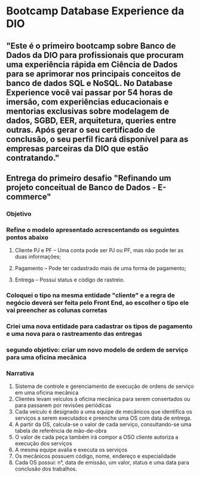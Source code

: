 # Bootcamp Database Experience da DIO

## "Este é o primeiro bootcamp sobre Banco de Dados da DIO para profissionais que procuram uma experiência rápida em Ciência de Dados para se aprimorar nos principais conceitos de banco de dados SQL e NoSQL. No Database Experience você vai passar por 54 horas de imersão, com experiências educacionais e mentorias exclusivas sobre modelagem de dados, SGBD, EER, arquitetura, queries entre outras. Após gerar o seu certificado de conclusão, o seu perfil ficará disponível para as empresas parceiras da DIO que estão contratando."

## Entrega do primeiro desafio "Refinando um projeto conceitual de Banco de Dados - E-commerce"

### Objetivo

### Refine o modelo apresentado acrescentando os seguintes pontos abaixo

1. Cliente PJ e PF – Uma conta pode ser PJ ou PF, mas não pode ter as duas informações;

2. Pagamento – Pode ter cadastrado mais de uma forma de pagamento;

3. Entrega – Possui status e código de rastreio.

### Coloquei o tipo na mesma entidade "cliente" e a regra de negócio deverá ser feita pelo Front End, ao escolher o tipo ele vai preencher as colunas corretas

### Criei uma nova entidade para cadastrar os tipos de pagamento e uma nova para o rastreamento das entregas

### segundo objetivo: criar um novo modelo de ordem de serviço para uma oficina mecânica

### Narrativa

1. Sistema de controle e gerenciamento de execução de ordens de serviço em uma oficina mecânica
2. Clientes levam veículos à oficina mecânica para serem consertados ou para passarem por revisões periódicas
3. Cada veículo é designado a uma equipe de mecânicos que identifica os serviços a serem executados e preenche uma OS com data de entrega.
4. A partir da OS, calcula-se o valor de cada serviço, consultando-se uma tabela de referência de mão-de-obra
5. O valor de cada peça também irá compor a OSO cliente autoriza a execução dos serviços
6. A mesma equipe avalia e executa os serviços
7. Os mecânicos possuem código, nome, endereço e especialidade
8. Cada OS possui: n°, data de emissão, um valor, status e uma data para conclusão dos trabalhos.

